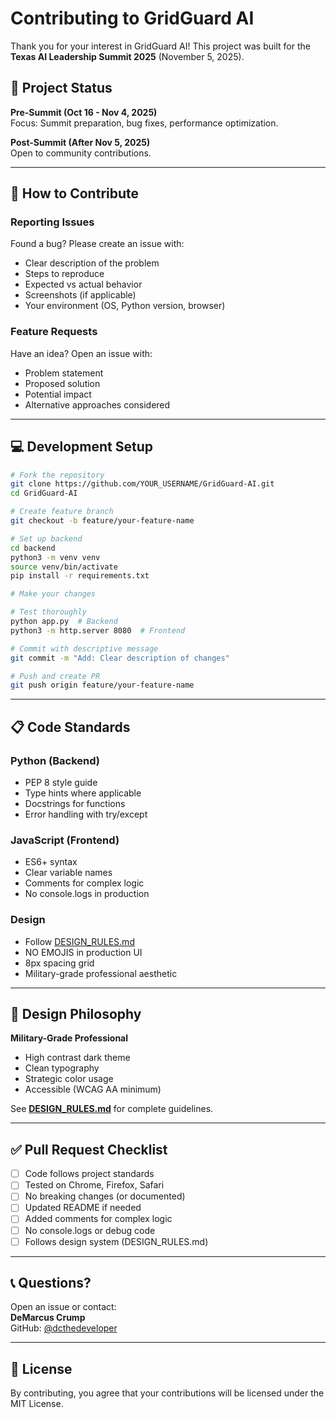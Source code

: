 # Contributing to GridGuard AI

Thank you for your interest in GridGuard AI! This project was built for the **Texas AI Leadership Summit 2025** (November 5, 2025).

## 🎯 Project Status

**Pre-Summit (Oct 16 - Nov 4, 2025)**  
Focus: Summit preparation, bug fixes, performance optimization.

**Post-Summit (After Nov 5, 2025)**  
Open to community contributions.

---

## 🤝 How to Contribute

### Reporting Issues

Found a bug? Please create an issue with:
- Clear description of the problem
- Steps to reproduce
- Expected vs actual behavior
- Screenshots (if applicable)
- Your environment (OS, Python version, browser)

### Feature Requests

Have an idea? Open an issue with:
- Problem statement
- Proposed solution
- Potential impact
- Alternative approaches considered

---

## 💻 Development Setup

```bash
# Fork the repository
git clone https://github.com/YOUR_USERNAME/GridGuard-AI.git
cd GridGuard-AI

# Create feature branch
git checkout -b feature/your-feature-name

# Set up backend
cd backend
python3 -m venv venv
source venv/bin/activate
pip install -r requirements.txt

# Make your changes

# Test thoroughly
python app.py  # Backend
python3 -m http.server 8080  # Frontend

# Commit with descriptive message
git commit -m "Add: Clear description of changes"

# Push and create PR
git push origin feature/your-feature-name
```

---

## 📋 Code Standards

### Python (Backend)
- PEP 8 style guide
- Type hints where applicable
- Docstrings for functions
- Error handling with try/except

### JavaScript (Frontend)
- ES6+ syntax
- Clear variable names
- Comments for complex logic
- No console.logs in production

### Design
- Follow [DESIGN_RULES.md](DESIGN_RULES.md)
- NO EMOJIS in production UI
- 8px spacing grid
- Military-grade professional aesthetic

---

## 🎨 Design Philosophy

**Military-Grade Professional**
- High contrast dark theme
- Clean typography
- Strategic color usage
- Accessible (WCAG AA minimum)

See **[DESIGN_RULES.md](DESIGN_RULES.md)** for complete guidelines.

---

## ✅ Pull Request Checklist

- [ ] Code follows project standards
- [ ] Tested on Chrome, Firefox, Safari
- [ ] No breaking changes (or documented)
- [ ] Updated README if needed
- [ ] Added comments for complex logic
- [ ] No console.logs or debug code
- [ ] Follows design system (DESIGN_RULES.md)

---

## 📞 Questions?

Open an issue or contact:  
**DeMarcus Crump**  
GitHub: [@dcthedeveloper](https://github.com/dcthedeveloper)

---

## 📜 License

By contributing, you agree that your contributions will be licensed under the MIT License.
